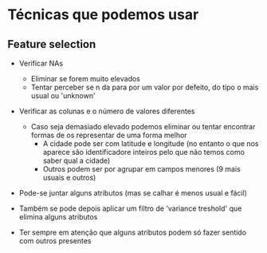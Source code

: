 # Técnicas que podemos usar

## Feature selection
- Verificar NAs
    - Eliminar se forem muito elevados
    - Tentar perceber se n da para por um valor por defeito, do tipo o mais usual ou 'unknown'

- Verificar as colunas e o número de valores diferentes
    - Caso seja demasiado elevado podemos eliminar ou tentar encontrar formas de os representar de uma forma melhor
        - A cidade pode ser com latitude e longitude (no entanto o que nos aparece são identificadore inteiros pelo que não temos como saber qual a cidade)
        - Outros podem ser por agrupar em campos menores (9 mais usuais e outros)

- Pode-se juntar alguns atributos (mas se calhar é menos usual e fácil)
- Também se pode depois aplicar um filtro de 'variance treshold' que elimina alguns atributos
- Ter sempre em atenção que alguns atributos podem só fazer sentido com outros presentes